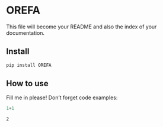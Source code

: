 # OREFA

<!-- WARNING: THIS FILE WAS AUTOGENERATED! DO NOT EDIT! -->

This file will become your README and also the index of your
documentation.

## Install

``` sh
pip install OREFA
```

## How to use

Fill me in please! Don’t forget code examples:

``` python
1+1
```

    2
